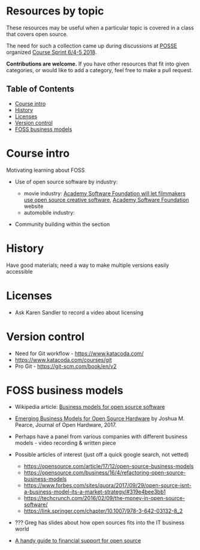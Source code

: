 # Resources by topic

These resources may be useful when a particular topic is covered in
a class that covers open source.

The need for such a collection came up during discussions at
[POSSE](http://foss2serve.org/index.php/POSSE) organized
[Course Sprint 6/4-5 2018](http://foss2serve.org/index.php/Course_Materials_Sprint_2018).


__Contributions are welcome.__ If you have other resources that fit into given
categories, or would like to add a category, feel free to make a pull request.

## Table of Contents

 * [Course intro](#course-intro)
 * [History](#history)
 * [Licenses](#licenses)
 * [Version control](#version-control)
 * [FOSS business models](#foss-business-models)



# Course intro
Motivating learning about FOSS
- Use of open source software by industry:
  - movie industry:  [Academy Software Foundation will let filmmakers use open source creative software](https://venturebeat.com/2018/08/10/academy-software-foundation-will-let-filmmakers-use-open-source-creative-software/), [Academy Software Foundation](https://www.aswf.io/) website
  - automobile industry:


- Community building within the section


# History
Have good materials; need a way to make multiple versions easily accessible

# Licenses

-  Ask Karen Sandler to record a video about licensing

# Version control

- Need for Git workflow -  https://www.katacoda.com/
- https://www.katacoda.com/courses/git
- Pro Git - https://git-scm.com/book/en/v2



# FOSS business models


- Wikipedia article: [Business models for open source software](https://en.wikipedia.org/wiki/Business_models_for_open-source_software)

- [Emerging Business Models for Open Source Hardware](http://doi.org/10.5334/joh.4) by Joshua M. Pearce, Journal of Open Hardware, 2017.


- Perhaps have a panel from various companies with different business models - video recording & written piece
- Possible articles of interest (just off a quick google search, not vetted)
  - https://opensource.com/article/17/12/open-source-business-models
  - https://opensource.com/business/16/4/refactoring-open-source-business-models
  - https://www.forbes.com/sites/quora/2017/09/29/open-source-isnt-a-business-model-its-a-market-strategy/#319e4bee3bb1
  - https://techcrunch.com/2016/02/09/the-money-in-open-source-software/
  - https://link.springer.com/chapter/10.1007/978-3-642-03132-8_2

- ??? Greg has slides about how open sources fits into the IT business world

- [A handy guide to financial support for open source](https://github.com/nayafia/lemonade-stand)
